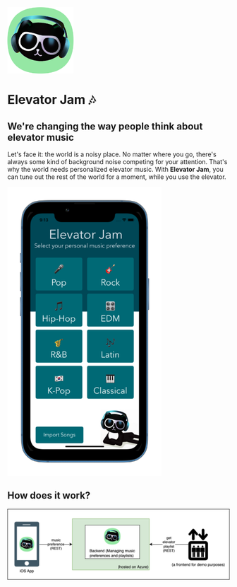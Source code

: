 
<img src="logo.png" width="150">
<h1>Elevator Jam 🎶</h1>
<h2>We're changing the way people think about elevator music </h2>
<p>Let's face it: the world is a noisy place. No matter where you go, there's always some kind of background noise competing for your attention. That's why the world needs personalized elevator music. With <b>Elevator Jam</b>, you can tune out the rest of the world for a moment, while you use the elevator. </p>
<img src="screen.png" width="350">

<h2>How does it work?</h2>
<img src="architecture.drawio.png">

